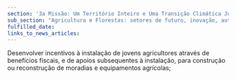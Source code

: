 ```yaml
---
section: '3a Missão: Um Território Inteiro e Uma Transição Climática Justa'
sub_section: "Agricultura e Florestas: setores de futuro, inovação, autonomia e investimento"
fulfilled_date:
links_to_news_articles:
---
```


Desenvolver incentivos à instalação de jovens agricultores através de benefícios fiscais, e de apoios subsequentes à instalação, para construção ou reconstrução de moradias e equipamentos agrícolas;